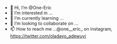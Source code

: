 - 👋 Hi, I’m @One-Eric
- 👀 I’m interested in ...
- 🌱 I’m currently learning ...
- 💞️ I’m looking to collaborate on ...
- 📫 How to reach me ...@one__eric_ on instagram, https://twitter.com/oladayo_adewuyi
<!---
One-Eric/One-Eric is a ✨ special ✨ repository because its `README.md` (this file) appears on your GitHub profile.
You can click the Preview link to take a look at your changes.
--->
